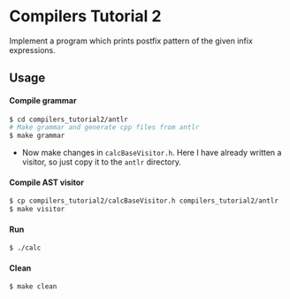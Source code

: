 # Compilers Tutorial 2

Implement a program which prints postfix pattern of the given infix expressions.

## Usage

#### Compile grammar 
```bash
$ cd compilers_tutorial2/antlr
# Make grammar and generate cpp files from antlr
$ make grammar
```

* Now make changes in `calcBaseVisitor.h`. Here I have already written a visitor, so just copy it to the `antlr` directory.

#### Compile AST visitor 
```bash
$ cp compilers_tutorial2/calcBaseVisitor.h compilers_tutorial2/antlr
$ make visitor
```

#### Run
```bash
$ ./calc
```

#### Clean
```bash
$ make clean
```
